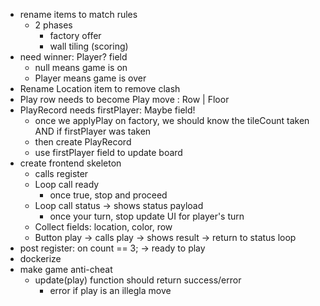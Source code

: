 - rename items to match rules
    - 2 phases
        - factory offer
        - wall tiling (scoring)
- need winner: Player? field
    - null means game is on
    - Player means game is over
- Rename Location item to remove clash
- Play row needs to become Play move : Row | Floor
- PlayRecord needs firstPlayer: Maybe field!
    - once we applyPlay on factory, we should know the tileCount taken AND if firstPlayer was taken
    - then create PlayRecord
    - use firstPlayer field to update board
- create frontend skeleton
    - calls register
    - Loop call ready
        - once true, stop and proceed
    - Loop call status -> shows status payload
        - once your turn, stop update UI for player's turn
    - Collect fields: location, color, row
    - Button play -> calls play -> shows result -> return to status loop
- post register: on count == 3; -> ready to play
- dockerize
- make game anti-cheat
    - update(play) function should return success/error
        - error if play is an illegla move
